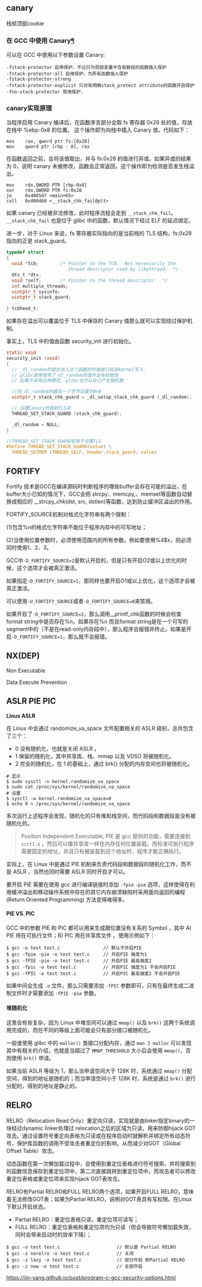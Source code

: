 ## canary

栈帧顶部cookie

### 在 GCC 中使用 Canary[¶](https://ctf-wiki.github.io/ctf-wiki/pwn/linux/mitigation/canary-zh/#gcc-canary)

可以在 GCC 中使用以下参数设置 Canary:

```
-fstack-protector 启用保护，不过只为局部变量中含有数组的函数插入保护
-fstack-protector-all 启用保护，为所有函数插入保护
-fstack-protector-strong
-fstack-protector-explicit 只对有明确stack_protect attribute的函数开启保护
-fno-stack-protector 禁用保护.
```

### canary实现原理

当程序启用 Canary 编译后，在函数序言部分会取 fs 寄存器 0x28 处的值，存放在栈中 %ebp-0x8 的位置。 这个操作即为向栈中插入 Canary 值，代码如下：

```assembly
mov    rax, qword ptr fs:[0x28]
mov    qword ptr [rbp - 8], rax
```

在函数返回之前，会将该值取出，并与 fs:0x28 的值进行异或。如果异或的结果为 0，说明 canary 未被修改，函数会正常返回，这个操作即为检测是否发生栈溢出。



```assembly
mov    rdx,QWORD PTR [rbp-0x8]
xor    rdx,QWORD PTR fs:0x28
je     0x4005d7 <main+65>
call   0x400460 <__stack_chk_fail@plt>
```

如果 canary 已经被非法修改，此时程序流程会走到 `__stack_chk_fail`。`__stack_chk_fail` 也是位于 glibc 中的函数，默认情况下经过 ELF 的延迟绑定。

进一步，对于 Linux 来说，fs 寄存器实际指向的是当前栈的 TLS 结构，fs:0x28 指向的正是 stack_guard。

```c
typedef struct
{
  void *tcb;        /* Pointer to the TCB.  Not necessarily the
                       thread descriptor used by libpthread.  */
  dtv_t *dtv;
  void *self;       /* Pointer to the thread descriptor.  */
  int multiple_threads;
  uintptr_t sysinfo;
  uintptr_t stack_guard;
  ...
} tcbhead_t;
```

如果存在溢出可以覆盖位于 TLS 中保存的 Canary 值那么就可以实现绕过保护机制。

事实上，TLS 中的值由函数 security_init 进行初始化。

```c
static void
security_init (void)
{
  // _dl_random的值在进入这个函数的时候就已经由kernel写入.
  // glibc直接使用了_dl_random的值并没有给赋值
  // 如果不采用这种模式, glibc也可以自己产生随机数

  //将_dl_random的最后一个字节设置为0x0
  uintptr_t stack_chk_guard = _dl_setup_stack_chk_guard (_dl_random);

  // 设置Canary的值到TLS中
  THREAD_SET_STACK_GUARD (stack_chk_guard);

  _dl_random = NULL;
}

//THREAD_SET_STACK_GUARD宏用于设置TLS
#define THREAD_SET_STACK_GUARD(value) \
  THREAD_SETMEM (THREAD_SELF, header.stack_guard, value)
```

## FORTIFY

Fortify 技术是GCC在编译源码时判断程序的哪些buffer会存在可能的溢出，在buffer大小已知的情况下，GCC会把 strcpy、memcpy,、memset等函数自动替换成相应的 __strcpy_chk(dst, src, dstlen)等函数，达到防止缓冲区溢出的作用。

FORTIFY_SOURCE机制对格式化字符串有两个限制：

 (1)包含%n的格式化字符串不能位于程序内存中的可写地址；

 (2)当使用位置参数时，必须使用范围内的所有参数。例如要使用%4$x，则必须同时使用1、2、3。

GCC中`-D_FORTIFY_SOURCE=2`是默认开启的，但是只有开启O2或以上优化的时候，这个选项才会被真正激活。

如果指定`-D_FORTIFY_SOURCE=1`，那同样也要开启O1或以上优化，这个选项才会被真正激活。

可以使用`-U_FORTIFY_SOURCE`或者`-D_FORTIFY_SOURCE=0`来禁用。

如果开启了`-D_FORTIFY_SOURCE=2`，那么调用__printf_chk函数的时候会检查format string中是否存在%n，如果存在%n 而且format string是在一个可写的segment中的（不是在read-only内存段中），那么程序会报错并终止。如果是开启`-D_FORTIFY_SOURCE=1`，那么就不会报错。

## NX(DEP)

Non Executable

Data Execute Prevention

## ASLR PIE PIC

**Linux ASLR**

在 Linux 中会通过 randomize_va_space 文件配置相关的 ASLR 级别，总共包含了三个：

- 0 没有随机化，也就是关闭 ASLR 。
- 1 保留的随机化，其中共享库、栈、mmap 以及 VDSO 将被随机化。
- 2 完全的随机化，在 1 的基础上，通过 brk() 分配的内存空间也将被随机化。

```shell
# 显示
$ sudo sysctl -n kernel.randomize_va_space
$ sudo cat /proc/sys/kernel/randomize_va_space
# 设置
$ sysctl -w kernel.randomize_va_space=0
$ echo 0 > /proc/sys/kernel/randomize_va_space
```

多次运行上述程序会发现，随机化的只有堆和栈空间，而代码段和数据段是没有被随机化的。

> Position Independent Executable, PIE 是 gcc 提供的功能，需要连接到 `scrt1.o` ，然后可以像共享库一样在内存任何位置装载。而标准可执行程序需要固定的地址，并且只有被装载到这个地址时，程序才能正确执行。

实际上，在 Linux 中是通过 PIE 机制来负责代码段和数据段的随机化工作，而不是 ASLR ，当然也同时需要 ASLR 同时开启才可以。

要开启 PIE 需要在使用 gcc 进行编译链接时添加 `-fpie` `-pie` 选项，这样使得在利用缓冲溢出和移动操作系统中存在的其它内存崩溃缺陷时采用面向返回的编程 (Return Oriented Programming) 方法变得难得多。

#### PIE VS. PIC

GCC 中的参数 PIE 和 PIC 都可以用来生成跟位置没有关系的 Symbol ，其中 A) PIE 用在可执行文件；B) PIC 用在共享库文件 。使用示例如下：

```
$ gcc -o test test.c                // 默认不开启PIE
$ gcc -fpie -pie -o test test.c     // 开启PIE 强度为1
$ gcc -fPIE -pie -o test test.c     // 开启PIE 最高强度2
$ gcc -fpic -o test test.c          // 开启PIC 强度为1 不会开启PIE
$ gcc -fPIC -o test test.c          // 开启PIC 最高强度2 不会开启PIE
```

如果中间会生成 `.o` 文件，那么只需要添加 `-fPIC` 参数即可，只有在最终生成二进制文件时才需要添加 `-fPIE -pie` 参数。

#### 堆随机化

这里会有些复杂，因为 Linux 中堆空间可以通过 `mmap()` 以及 `brk()` 这两个系统调用完成的，而在不同的等级上面可能会只有部分接口被随机化。

一般谁使用 glibc 中的 `malloc()` 类接口分配内存，通过 `man 3 malloc` 可以发现其中有相关的介绍，也就是当超过了 `MMAP_THRESHOLD` 大小后会使用 `mmap()`，否则使用 `brk()` 申请。

如果当前 ASLR 等级为 1，那么当申请空间大于 128K 时，系统通过 `mmap()` 分配空间，得到的地址是随机的；而当申请空间小于 128K 时，系统是通过 `brk()` 进行分配的，得到的地址是静止的。

## RELRO

RELRO（Relocation Read Only）重定向只读，实现就是由linker指定binary的一块经过dynamic linker处理过 relocation之后的区域为只读，用来防御hijack GOT攻击。通过设置符号重定向表格为只读或在程序启动时就解析并绑定所有动态符号，保护库函数的调用不受攻击者重定位的影响，从而减少对GOT（Global Offset Table）攻击。

动态函数在第一次懒加载过程中，会使用到重定位表格进行符号搜索，并将搜索到的函数信息保存到重定位项中，第二次直接跳转到重定位项中。而攻击者可以修改重定位表格或重定位项来实现hijack GOT表攻击。

RELRO有Partial RELRO和FULL RELRO两个选项，如果开启FULL RELRO，意味着无法修改GOT表；如果为Partial RELRO，说明对GOT表具有写权限。在Linux下默认开启状态。

- Partial RELRO：重定位表格只读，重定位项可读写；
- FULL RELRO：重定位表格和重定位项均为只读（但会导致符号懒加载失效，同时会带来启动时的效率下降）；

```shell
$ gcc -o test test.c                     // 默认是 Partial RELRO
$ gcc -z norelro -o test test.c          // 关闭
$ gcc -z lazy -o test test.c             // 部分开启 即Partial RELRO
$ gcc -z now -o test test.c              // 全部开启
```

https://jin-yang.github.io/post/program-c-gcc-security-options.html